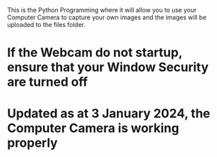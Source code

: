 This is the Python Programming where it will allow you to use your Computer Camera to capture your
own images and the images will be uploaded to the files folder.

# If the Webcam do not startup, ensure that your Window Security are turned off
# Updated as at 3 January 2024, the Computer Camera is working properly
